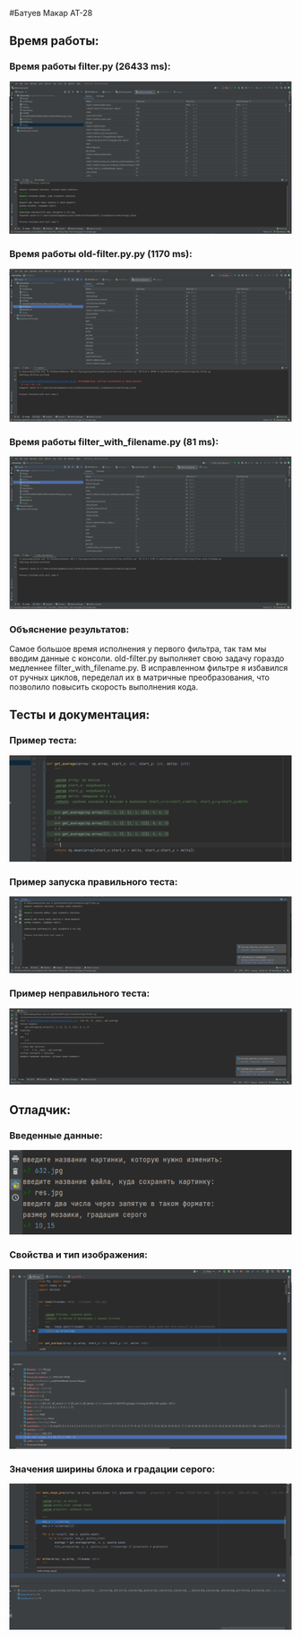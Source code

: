 #Батуев Макар АТ-28

## Время работы:

### Время работы filter.py (26433 ms):

![filter.py](refactoring-tasks-images/new-filter.PNG)

### Время работы old-filter.py.py (1170 ms):

![old-filter.py](refactoring-tasks-images/old-filter.PNG)

### Время работы filter_with_filename.py (81 ms):

![filter_with_filename.py](refactoring-tasks-images/filter_with_filename.PNG)

### Объяснение результатов:

Самое большое время исполнения у первого фильтра, так там мы вводим данные с консоли. old-filter.py выполняет свою
задачу гораздо медленнее filter_with_filename.py. В исправленном фильтре я избавился от ручных циклов, переделал их в
матричные преобразования, что позволило повысить скорость выполнения кода.

## Тесты и документация:

### Пример теста:

![average-test](refactoring-tasks-images/average-test.PNG)

### Пример запуска правильного теста:

![complete-test](refactoring-tasks-images/complete-test.PNG)

### Пример неправильного теста:

![failed-test](refactoring-tasks-images/failed-test.PNG)

## Отладчик:

### Введенные данные:

![input-data](refactoring-tasks-images/input.PNG)

### Свойства и тип изображения:

![image-prop](refactoring-tasks-images/image-prop.PNG)

### Значения ширины блока и градации серого:

![grayscale-puzzle_size](refactoring-tasks-images/grayscale-puzzle_size.PNG)
